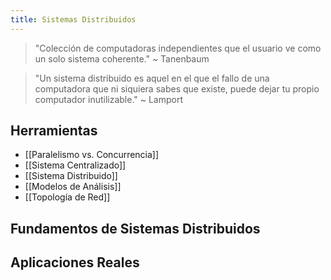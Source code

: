```yaml
---
title: Sistemas Distribuidos
---
```


> "Colección de computadoras independientes que el usuario ve como un solo sistema coherente." ~ Tanenbaum

> "Un sistema distribuido es aquel en el que el fallo de una computadora que ni siquiera sabes que existe, puede dejar tu propio computador inutilizable." ~ Lamport

## Herramientas

- [[Paralelismo vs. Concurrencia]]
- [[Sistema Centralizado]]
- [[Sistema Distribuido]]
- [[Modelos de Análisis]]
- [[Topología de Red]]

## Fundamentos de Sistemas Distribuidos

## Aplicaciones Reales
